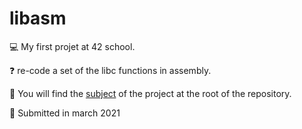 # libasm

💻 My first projet at 42 school.

:question: re-code a set of the libc functions in assembly.

:page_with_curl: You will find the [subject](https://github.com/anfisah/libasm/blob/master/en.subject.pdf) of the project at the root of the repository.

:calendar: Submitted in march 2021
